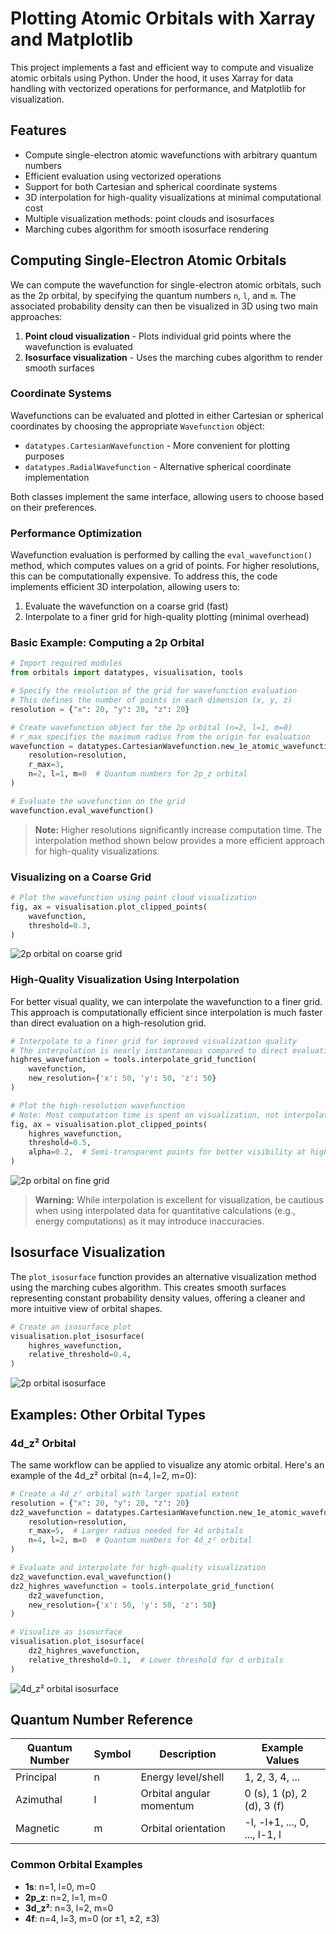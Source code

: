 # Plotting Atomic Orbitals with Xarray and Matplotlib

This project implements a fast and efficient way to compute and visualize atomic orbitals using Python. Under the hood, it uses Xarray for data handling with vectorized operations for performance, and Matplotlib for visualization.

## Features

- Compute single-electron atomic wavefunctions with arbitrary quantum numbers
- Efficient evaluation using vectorized operations
- Support for both Cartesian and spherical coordinate systems
- 3D interpolation for high-quality visualizations at minimal computational cost
- Multiple visualization methods: point clouds and isosurfaces
- Marching cubes algorithm for smooth isosurface rendering


## Computing Single-Electron Atomic Orbitals

We can compute the wavefunction for single-electron atomic orbitals, such as the 2p orbital, by specifying the quantum numbers `n`, `l`, and `m`. The associated probability density can then be visualized in 3D using two main approaches:

1. **Point cloud visualization** - Plots individual grid points where the wavefunction is evaluated
2. **Isosurface visualization** - Uses the marching cubes algorithm to render smooth surfaces

### Coordinate Systems

Wavefunctions can be evaluated and plotted in either Cartesian or spherical coordinates by choosing the appropriate `Wavefunction` object:

- `datatypes.CartesianWavefunction` - More convenient for plotting purposes
- `datatypes.RadialWavefunction` - Alternative spherical coordinate implementation

Both classes implement the same interface, allowing users to choose based on their preferences.

### Performance Optimization

Wavefunction evaluation is performed by calling the `eval_wavefunction()` method, which computes values on a grid of points. For higher resolutions, this can be computationally expensive. To address this, the code implements efficient 3D interpolation, allowing users to:

1. Evaluate the wavefunction on a coarse grid (fast)
2. Interpolate to a finer grid for high-quality plotting (minimal overhead)

### Basic Example: Computing a 2p Orbital

```python
# Import required modules
from orbitals import datatypes, visualisation, tools

# Specify the resolution of the grid for wavefunction evaluation
# This defines the number of points in each dimension (x, y, z)
resolution = {"x": 20, "y": 20, "z": 20}

# Create wavefunction object for the 2p orbital (n=2, l=1, m=0)
# r_max specifies the maximum radius from the origin for evaluation
wavefunction = datatypes.CartesianWavefunction.new_1e_atomic_wavefunction(
    resolution=resolution,
    r_max=3,
    n=2, l=1, m=0  # Quantum numbers for 2p_z orbital
)

# Evaluate the wavefunction on the grid
wavefunction.eval_wavefunction()
```

> **Note:** Higher resolutions significantly increase computation time. The interpolation method shown below provides a more efficient approach for high-quality visualizations.

### Visualizing on a Coarse Grid

```python
# Plot the wavefunction using point cloud visualization
fig, ax = visualisation.plot_clipped_points(
    wavefunction, 
    threshold=0.3,
)
```

![2p orbital on coarse grid](./img/p-orbital-coarse.png)

### High-Quality Visualization Using Interpolation

For better visual quality, we can interpolate the wavefunction to a finer grid. This approach is computationally efficient since interpolation is much faster than direct evaluation on a high-resolution grid.

```python
# Interpolate to a finer grid for improved visualization quality
# The interpolation is nearly instantaneous compared to direct evaluation
highres_wavefunction = tools.interpolate_grid_function(
    wavefunction, 
    new_resolution={'x': 50, 'y': 50, 'z': 50}
)

# Plot the high-resolution wavefunction
# Note: Most computation time is spent on visualization, not interpolation
fig, ax = visualisation.plot_clipped_points(
    highres_wavefunction, 
    threshold=0.5,
    alpha=0.2,  # Semi-transparent points for better visibility at high density
)
```

![2p orbital on fine grid](./img/p-orbital-fine.png)

> **Warning:** While interpolation is excellent for visualization, be cautious when using interpolated data for quantitative calculations (e.g., energy computations) as it may introduce inaccuracies.

## Isosurface Visualization

The `plot_isosurface` function provides an alternative visualization method using the marching cubes algorithm. This creates smooth surfaces representing constant probability density values, offering a cleaner and more intuitive view of orbital shapes.

```python
# Create an isosurface plot
visualisation.plot_isosurface(
    highres_wavefunction, 
    relative_threshold=0.4,
)
```

![2p orbital isosurface](./img/p-orbital-isosurface.png)

## Examples: Other Orbital Types

### 4d_z² Orbital

The same workflow can be applied to visualize any atomic orbital. Here's an example of the 4d_z² orbital (n=4, l=2, m=0):

```python
# Create a 4d_z² orbital with larger spatial extent
resolution = {"x": 20, "y": 20, "z": 20}
dz2_wavefunction = datatypes.CartesianWavefunction.new_1e_atomic_wavefunction(
    resolution=resolution,
    r_max=5,  # Larger radius needed for 4d orbitals
    n=4, l=2, m=0  # Quantum numbers for 4d_z² orbital
)

# Evaluate and interpolate for high-quality visualization
dz2_wavefunction.eval_wavefunction()
dz2_highres_wavefunction = tools.interpolate_grid_function(
    dz2_wavefunction, 
    new_resolution={'x': 50, 'y': 50, 'z': 50}
)

# Visualize as isosurface
visualisation.plot_isosurface(
    dz2_highres_wavefunction, 
    relative_threshold=0.1,  # Lower threshold for d orbitals
)
```

![4d_z² orbital isosurface](img/dz2-orbital-isosurface.png)

## Quantum Number Reference

| Quantum Number | Symbol | Description | Example Values |
|---------------|--------|-------------|----------------|
| Principal | n | Energy level/shell | 1, 2, 3, 4, ... |
| Azimuthal | l | Orbital angular momentum | 0 (s), 1 (p), 2 (d), 3 (f) |
| Magnetic | m | Orbital orientation | -l, -l+1, ..., 0, ..., l-1, l |

### Common Orbital Examples
- **1s**: n=1, l=0, m=0
- **2p_z**: n=2, l=1, m=0  
- **3d_z²**: n=3, l=2, m=0
- **4f**: n=4, l=3, m=0 (or ±1, ±2, ±3)